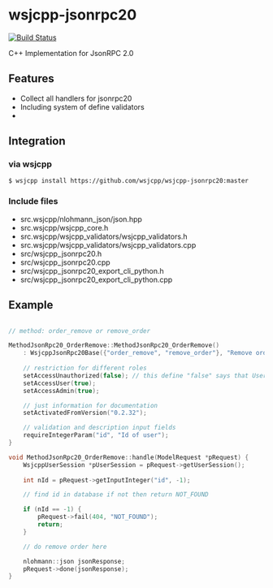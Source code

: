 # wsjcpp-jsonrpc20

[![Build Status](https://api.travis-ci.com/wsjcpp/wsjcpp-jsonrpc20.svg?branch=master)](https://travis-ci.com/wsjcpp/wsjcpp-jsonrpc20)

C++ Implementation for JsonRPC 2.0

## Features

* Collect all handlers for jsonrpc20
* Including system of define validators
* 


## Integration

### via wsjcpp

```
$ wsjcpp install https://github.com/wsjcpp/wsjcpp-jsonrpc20:master
```

### Include files

* src.wsjcpp/nlohmann_json/json.hpp
* src.wsjcpp/wsjcpp_core.h
* src.wsjcpp/wsjcpp_validators/wsjcpp_validators.h
* src.wsjcpp/wsjcpp_validators/wsjcpp_validators.cpp
* src/wsjcpp_jsonrpc20.h
* src/wsjcpp_jsonrpc20.cpp
* src/wsjcpp_jsonrpc20_export_cli_python.h
* src/wsjcpp_jsonrpc20_export_cli_python.cpp

## Example 

``` cpp

// method: order_remove or remove_order

MethodJsonRpc20_OrderRemove::MethodJsonRpc20_OrderRemove()
    : WsjcppJsonRpc20Base({"order_remove", "remove_order"}, "Remove order by id") {
    
    // restriction for different roles
    setAccessUnauthorized(false); // this define "false" says that UserSession will be not nullptr
    setAccessUser(true);
    setAccessAdmin(true);

    // just information for documentation
    setActivatedFromVersion("0.2.32");

    // validation and description input fields
    requireIntegerParam("id", "Id of user");
}

void MethodJsonRpc20_OrderRemove::handle(ModelRequest *pRequest) {
    WsjcppUserSession *pUserSession = pRequest->getUserSession();
    
    int nId = pRequest->getInputInteger("id", -1);

    // find id in database if not then return NOT_FOUND

    if (nId == -1) {
        pRequest->fail(404, "NOT_FOUND");
        return;
    }

    // do remove order here

    nlohmann::json jsonResponse;
    pRequest->done(jsonResponse);
}

```